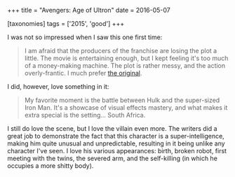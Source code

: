 +++
title = "Avengers: Age of Ultron"
date = 2016-05-07

[taxonomies]
tags = ['2015', 'good']
+++

I was not so impressed when I saw this one first time:

> I am afraid that the producers of the franchise are losing the plot a
> little. The movie is entertaining enough, but I kept feeling it\'s too
> much of a money-making machine. The plot is rather messy, and the
> action overly-frantic. I much prefer [the original].

I did, however, love something in it:

> My favorite moment is the battle between Hulk and the super-sized Iron
> Man. It\'s a showcase of visual effects mastery, and what makes it
> extra special is the setting\... South Africa.

I still do love the scene, but I love the villain even more. The writers
did a great job to demonstrate the fact that this character is a
super-intelligence, making him quite unusual and unpredictable,
resulting in it being unlike any character I\'ve seen. I love his
various appearances: birth, broken robot, first meeting with the twins,
the severed arm, and the self-killing (in which he occupies a more
shitty body).

  [the original]: http://movies.tshepang.net/the-avengers-2012
